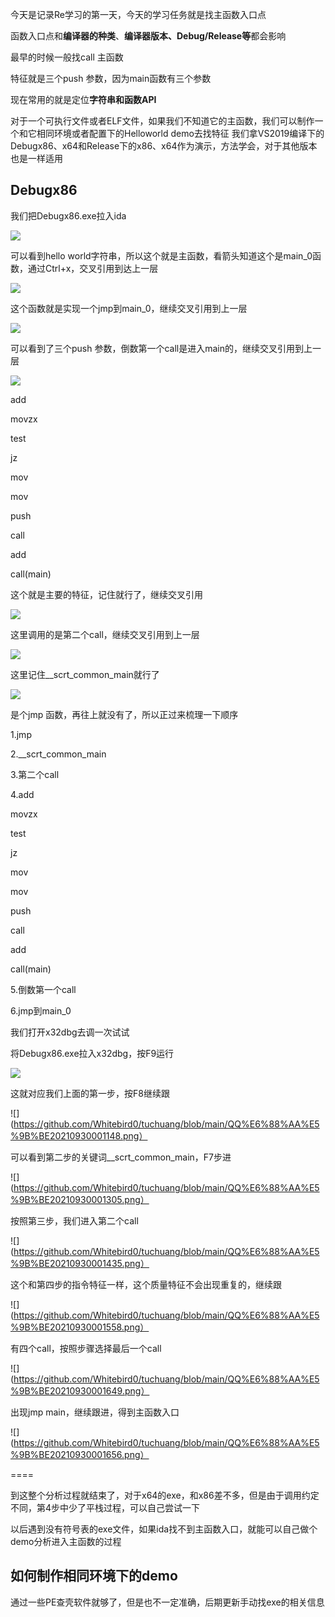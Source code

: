 
今天是记录Re学习的第一天，今天的学习任务就是找主函数入口点

函数入口点和**编译器的种类**、**编译器版本、Debug/Release等**都会影响

最早的时候一般找call 主函数

特征就是三个push 参数，因为main函数有三个参数

现在常用的就是定位**字符串和函数API**

对于一个可执行文件或者ELF文件，如果我们不知道它的主函数，我们可以制作一个和它相同环境或者配置下的Helloworld demo去找特征
我们拿VS2019编译下的Debugx86、x64和Release下的x86、x64作为演示，方法学会，对于其他版本也是一样适用

Debugx86
----
我们把Debugx86.exe拉入ida

![](https://github.com/Whitebird0/tuchuang/blob/main/QQ%E6%88%AA%E5%9B%BE20210628213755.png) 

可以看到hello world字符串，所以这个就是主函数，看箭头知道这个是main_0函数，通过Ctrl+x，交叉引用到达上一层

![](https://github.com/Whitebird0/tuchuang/blob/main/QQ%E6%88%AA%E5%9B%BE20210628213756.png) 

这个函数就是实现一个jmp到main_0，继续交叉引用到上一层

![](https://github.com/Whitebird0/tuchuang/blob/main/QQ%E6%88%AA%E5%9B%BE20210929233532.png) 

可以看到了三个push 参数，倒数第一个call是进入main的，继续交叉引用到上一层


![](https://github.com/Whitebird0/tuchuang/blob/main/aaa.png) 

add

movzx

test

jz

mov

mov

push

call

add

call(main)

这个就是主要的特征，记住就行了，继续交叉引用

![](https://github.com/Whitebird0/tuchuang/blob/main/QQ截图20210929234620.png) 

这里调用的是第二个call，继续交叉引用到上一层

![](https://github.com/Whitebird0/tuchuang/blob/main/qqq.png) 

这里记住__scrt_common_main就行了

![](https://github.com/Whitebird0/tuchuang/blob/main/QQ%E6%88%AA%E5%9B%BE20210930000553.png) 

是个jmp 函数，再往上就没有了，所以正过来梳理一下顺序

1.jmp

2.__scrt_common_main

3.第二个call

4.add

movzx

test

jz

mov

mov

push

call

add

call(main)

5.倒数第一个call

6.jmp到main_0

我们打开x32dbg去调一次试试

将Debugx86.exe拉入x32dbg，按F9运行


![](https://github.com/Whitebird0/tuchuang/blob/main/QQ%E6%88%AA%E5%9B%BE20210930001007.png) 

这就对应我们上面的第一步，按F8继续跟

![](https://github.com/Whitebird0/tuchuang/blob/main/QQ%E6%88%AA%E5%9B%BE20210930001148.png）

可以看到第二步的关键词__scrt_common_main，F7步进

![](https://github.com/Whitebird0/tuchuang/blob/main/QQ%E6%88%AA%E5%9B%BE20210930001305.png）

按照第三步，我们进入第二个call

![](https://github.com/Whitebird0/tuchuang/blob/main/QQ%E6%88%AA%E5%9B%BE20210930001435.png）

这个和第四步的指令特征一样，这个质量特征不会出现重复的，继续跟

![](https://github.com/Whitebird0/tuchuang/blob/main/QQ%E6%88%AA%E5%9B%BE20210930001558.png）

有四个call，按照步骤选择最后一个call

![](https://github.com/Whitebird0/tuchuang/blob/main/QQ%E6%88%AA%E5%9B%BE20210930001649.png）

出现jmp main，继续跟进，得到主函数入口

![](https://github.com/Whitebird0/tuchuang/blob/main/QQ%E6%88%AA%E5%9B%BE20210930001656.png）

====

到这整个分析过程就结束了，对于x64的exe，和x86差不多，但是由于调用约定不同，第4步中少了平栈过程，可以自己尝试一下

以后遇到没有符号表的exe文件，如果ida找不到主函数入口，就能可以自己做个demo分析进入主函数的过程

如何制作相同环境下的demo
---
通过一些PE查壳软件就够了，但是也不一定准确，后期更新手动找exe的相关信息
